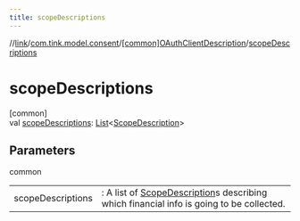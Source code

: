 ```yaml
---
title: scopeDescriptions
---
```

//[link](../../../index.html)/[com.tink.model.consent](../index.html)/[[common]OAuthClientDescription](index.html)/[scopeDescriptions](scope-descriptions.html)



# scopeDescriptions



[common]\
val [scopeDescriptions](scope-descriptions.html): [List](https://kotlinlang.org/api/latest/jvm/stdlib/kotlin.collections/-list/index.html)&lt;[ScopeDescription](../[common]-scope-description/index.html)&gt;



## Parameters


common

| | |
|---|---|
| scopeDescriptions | : A list of [ScopeDescription](../[common]-scope-description/index.html)s describing which financial info is going to be collected. |




